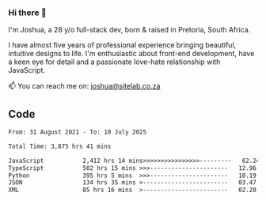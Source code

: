 ### Hi there 👋

I'm Joshua, a 28 y/o full-stack dev, born & raised in Pretoria, South Africa. 

I have almost five years of professional experience bringing beautiful, intuitive designs to life. I'm enthusiastic about front-end development, have a keen eye for detail and a passionate love-hate relationship with JavaScript.

📫 You can reach me on: joshua@sitelab.co.za

## **Code**

<!--START_SECTION:waka-->

```txt
From: 31 August 2021 - To: 10 July 2025

Total Time: 3,875 hrs 41 mins

JavaScript           2,412 hrs 14 mins>>>>>>>>>>>>>>>>---------   62.24 %
TypeScript           502 hrs 15 mins >>>----------------------   12.96 %
Python               395 hrs 5 mins  >>>----------------------   10.19 %
JSON                 134 hrs 35 mins >------------------------   03.47 %
XML                  85 hrs 16 mins  >------------------------   02.20 %
```

<!--END_SECTION:waka-->
